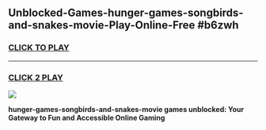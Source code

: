 
## Unblocked-Games-hunger-games-songbirds-and-snakes-movie-Play-Online-Free #b6zwh
<h3>
<a href="https://us.freeplayer.one?title=hunger-games-songbirds-and-snakes-movie&ref=10M">CLICK TO PLAY</a></h3>
<hr>

<h3>
<a href="https://us.freeplayer.one?title=hunger-games-songbirds-and-snakes-movie&ref=10M">CLICK 2 PLAY</a>
  
</h3>

<a href="https://us.freeplayer.one?title=hunger-games-songbirds-and-snakes-movie&ref=10M"><img src="https://clearcache.store/games.png"></a>


**hunger-games-songbirds-and-snakes-movie games unblocked: Your Gateway to Fun and Accessible Online Gaming**
